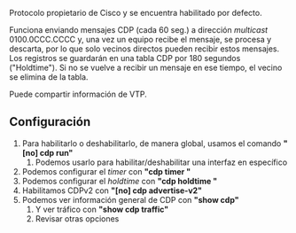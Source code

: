 Protocolo propietario de Cisco y se encuentra habilitado por defecto.

Funciona enviando mensajes CDP (cada 60 seg.) a dirección *multicast* 0100.0CCC.CCCC y, una vez un equipo recibe el mensaje, se procesa y descarta, por lo que solo vecinos directos pueden recibir estos mensajes.
Los registros se guardarán en una tabla CDP por 180 segundos ("Holdtime"). Si no se vuelve a recibir un mensaje en ese tiempo, el vecino se elimina de la tabla.

Puede compartir información de VTP.


## Configuración
 1. Para habilitarlo o deshabilitarlo, de manera global, usamos el comando **"[no] cdp run"**
	 1. Podemos usarlo para habilitar/deshabilitar una interfaz en específico
 2. Podemos configurar el *timer* con **"cdp timer </segundos>"**
 3. Podemos configurar el *holdtime* con **"cdp holdtime </segundos>"**
 4. Habilitamos CDPv2 con **"[no] cdp advertise-v2"**
 5. Podemos ver información general de CDP con **"show cdp"** 
	 1. Y ver tráfico con **"show cdp traffic"**
	 2. Revisar otras opciones 